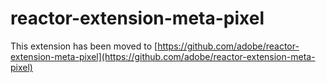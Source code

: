 # reactor-extension-meta-pixel

This extension has been moved to [https://github.com/adobe/reactor-extension-meta-pixel](https://github.com/adobe/reactor-extension-meta-pixel)
